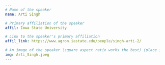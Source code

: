 ```yaml
---
# Name of the speaker
name: Arti Singh 

# Primary affiliation of the speaker
affil: Iowa State University

# Link to the speaker's primary affiliation
affil_link: https://www.agron.iastate.edu/people/singh-arti-2/

# An image of the speaker (square aspect ratio works the best) (place in the `assets/img/speakers` directory)
img: Arti_Singh.jpeg
---
```

<!-- Whatever you write below will show up as the speaker's bio -->
<!-- **Multi-modality Remote Sensing + Machine Learning in High Throughput Phenotyping of Row Crops**   -->

<!-- High-throughput phenotyping using high spatial, spectral, and temporal resolution
remote sensing (RS) data has become a critical part of the plant breeding chain focused on
reducing the time and cost of the selection process for the “best” genotypes with respect to the
trait(s) of interest. In this presentation, we investigate the potential of high resolution RGB,
visible and near infrared (VNIR) and short-wave infrared (SWIR) hyperspectral data, as well as
light detection and ranging (LiDAR) data acquired from UAV platforms for predicting
characteristics of sorghum and maize. In addition to direct measurements of traditional
phenotypes, these sensors potentially provide surrogate measurements for more complex plant
structural characteristics and chemistry-based responses, inviting leveraging of both traditional
and advanced capabilities in machine learning. We discuss opportunities and challenges
associated with acquisition, processing, and analysis of multi-year data acquired at the
Agronomy Center for Research and Education (ACRE) at Purdue University, USA. Examples
include detection/counting, multi-modality predictive modeling of more complex phenotypes,
and generalization of models across space/time.
 -->
